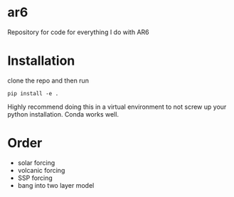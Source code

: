 # ar6
Repository for code for everything I do with AR6

# Installation
clone the repo and then run

    pip install -e .

Highly recommend doing this in a virtual environment to not screw up your python installation. Conda works well.

# Order
- solar forcing
- volcanic forcing
- SSP forcing
- bang into two layer model
